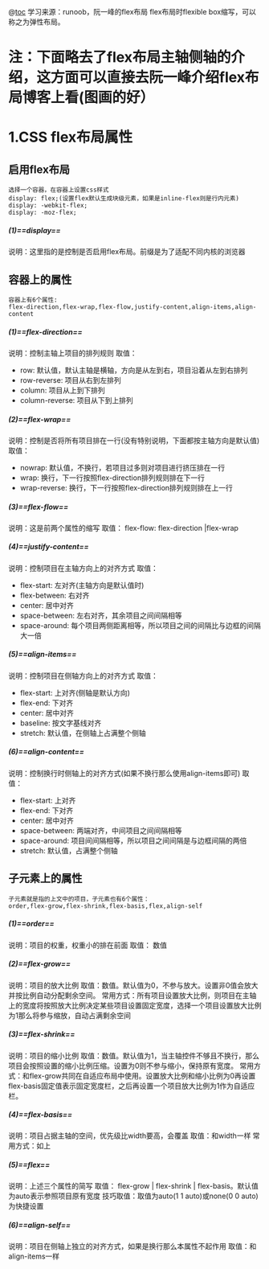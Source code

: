 @[toc](Flex布局)
学习来源：runoob，阮一峰的flex布局
flex布局时flexible box缩写，可以称之为弹性布局。
# 注：下面略去了flex布局主轴侧轴的介绍，这方面可以直接去阮一峰介绍flex布局博客上看(图画的好）
# 1.CSS flex布局属性

## 启用flex布局
    选择一个容器，在容器上设置css样式
    display: flex;(设置flex默认生成块级元素，如果是inline-flex则是行内元素)
    display: -webkit-flex;
    display: -moz-flex;
##### (1)==display==
说明：这里指的是控制是否启用flex布局。前缀是为了适配不同内核的浏览器
<br>
## 容器上的属性
	容器上有6个属性:
	flex-direction,flex-wrap,flex-flow,justify-content,align-items,align-content

 ##### (1)==flex-direction==
 说明：控制主轴上项目的排列规则
 取值：
 * row: 默认值，默认主轴是横轴，方向是从左到右，项目沿着从左到右排列
 * row-reverse: 项目从右到左排列
 * column: 项目从上到下排列
 * column-reverse: 项目从下到上排列
##### (2)==flex-wrap==
说明：控制是否将所有项目排在一行(没有特别说明，下面都按主轴方向是默认值)
取值：
* nowrap: 默认值，不换行，若项目过多则对项目进行挤压排在一行
* wrap: 换行，下一行按照flex-direction排列规则排在下一行
* wrap-reverse: 换行，下一行按照flex-direction排列规则排在上一行

##### (3)==flex-flow==
说明：这是前两个属性的缩写
取值： flex-flow: flex-direction |flex-wrap

##### (4)==justify-content==
说明：控制项目在主轴方向上的对齐方式
取值：
* flex-start: 左对齐(主轴方向是默认值时)
* flex-between: 右对齐
* center: 居中对齐
* space-between: 左右对齐，其余项目之间间隔相等
* space-around: 每个项目两侧距离相等，所以项目之间的间隔比与边框的间隔大一倍

##### (5)==align-items==
说明：控制项目在侧轴方向上的对齐方式
取值：
* flex-start: 上对齐(侧轴是默认方向) 
* flex-end: 下对齐
* center: 居中对齐
* baseline: 按文字基线对齐
* stretch: 默认值，在侧轴上占满整个侧轴

##### (6)==align-content==
说明：控制换行时侧轴上的对齐方式(如果不换行那么使用align-items即可)
取值：
* flex-start: 上对齐
* flex-end: 下对齐
* center: 居中对齐
* space-between: 两端对齐，中间项目之间间隔相等
* space-around: 项目间间隔相等，所以项目之间间隔是与边框间隔的两倍
* stretch: 默认值，占满整个侧轴

## 子元素上的属性
	子元素就是指的上文中的项目，子元素也有6个属性：
	order,flex-grow,flex-shrink,flex-basis,flex,align-self

 ##### (1)==order==
 说明：项目的权重，权重小的排在前面
 取值： 数值
##### (2)==flex-grow==
说明：项目的放大比例
取值：数值。默认值为0，不参与放大。设置非0值会放大并按比例自动分配剩余空间。
常用方式：所有项目设置放大比例，则项目在主轴上的宽度将按照放大比例决定某些项目设置固定宽度，选择一个项目设置放大比例为1那么将参与缩放，自动占满剩余空间

##### (3)==flex-shrink==
说明：项目的缩小比例
取值：数值。默认值为1，当主轴控件不够且不换行，那么项目会按照设置的缩小比例压缩。设置为0则不参与缩小，保持原有宽度。
常用方式：和flex-grow共同在自适应布局中使用。设置放大比例和缩小比例为0再设置flex-basis固定值表示固定宽度栏，之后再设置一个项目放大比例为1作为自适应栏。

##### (4)==flex-basis==
说明：项目占据主轴的空间，优先级比width要高，会覆盖
取值：和width一样
常用方式：如上

##### (5)==flex==
说明：上述三个属性的简写
取值： flex-grow | flex-shrink | flex-basis。默认值为auto表示参照项目原有宽度
技巧取值：取值为auto(1 1 auto)或none(0 0 auto)为快捷设置

##### (6)==align-self==
说明：项目在侧轴上独立的对齐方式，如果是换行那么本属性不起作用
取值：和align-items一样